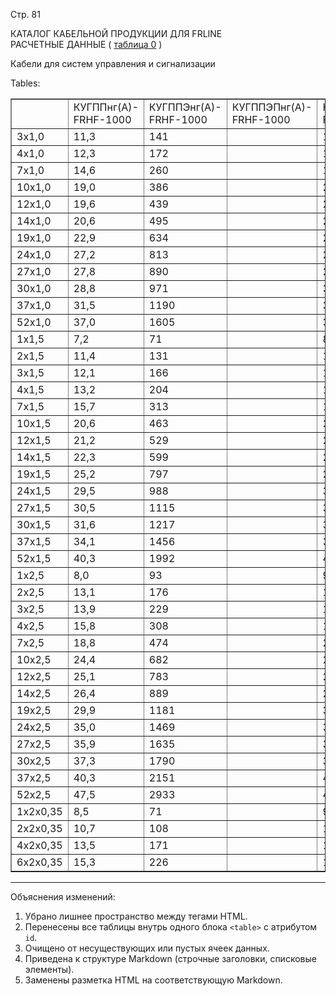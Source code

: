 Стр. 81

КАТАЛОГ КАБЕЛЬНОЙ ПРОДУКЦИИ ДЛЯ FRLINE  
РАСЧЕТНЫЕ ДАННЫЕ 
(
<a href="#4c1e13e9-f121-4117-8084-3d025e3eee17">таблица 0</a>
)

Кабели для систем управления и сигнализации  

Tables:

<table border="1" id="4c1e13e9-f121-4117-8084-3d025e3eee17" style="border-collapse: collapse;">
<tbody>
<tr>
<td></td>
<td>КУГППнг(А)-FRHF-1000</td>
<td>КУГППЭнг(А)-FRHF-1000</td>
<td>КУГППЭПнг(А)-FRHF-1000</td>
<td>КУГППнг(А)-FRHF-1000</td>
<td>КУГППЭнг(А)-FRHF-1000</td>
<td>КУГППЭПнг(А)-FRHF-1000</td>
<td>КУГППнг(А)-FRHF-1000</td>
<td>КУГППЭнг(А)-FRHF-1000</td>
<td>КУГППЭПнг(А)-FRHF-1000</td>
</tr>
<tr>
<td>3x1,0</td>
<td>11,3</td>
<td>141</td>
<td></td>
<td>12,5</td>
<td>229</td>
<td></td>
<td>13,7</td>
<td>259</td>
<td></td>
</tr>
<tr>
<td>4x1,0</td>
<td>12,3</td>
<td>172</td>
<td></td>
<td>13,5</td>
<td>268</td>
<td></td>
<td>14,7</td>
<td>301</td>
<td></td>
</tr>
<tr>
<td>7x1,0</td>
<td>14,6</td>
<td>260</td>
<td></td>
<td>15,8</td>
<td>372</td>
<td></td>
<td>17,0</td>
<td>412</td>
<td></td>
</tr>
<tr>
<td>10x1,0</td>
<td>19,0</td>
<td>386</td>
<td></td>
<td>20,2</td>
<td>532</td>
<td></td>
<td>21,4</td>
<td>585</td>
<td></td>
</tr>
<tr>
<td>12x1,0</td>
<td>19,6</td>
<td>439</td>
<td></td>
<td>20,8</td>
<td>589</td>
<td></td>
<td>23,0</td>
<td>699</td>
<td></td>
</tr>
<tr>
<td>14x1,0</td>
<td>20,6</td>
<td>495</td>
<td></td>
<td>21,8</td>
<td>653</td>
<td></td>
<td>24,0</td>
<td>768</td>
<td></td>
</tr>
<tr>
<td>19x1,0</td>
<td>22,9</td>
<td>634</td>
<td></td>
<td>24,1</td>
<td>809</td>
<td></td>
<td>26,3</td>
<td>937</td>
<td></td>
</tr>
<tr>
<td>24x1,0</td>
<td>27,2</td>
<td>813</td>
<td></td>
<td>28,4</td>
<td>1019</td>
<td></td>
<td>31,2</td>
<td>1214</td>
<td></td>
</tr>
<tr>
<td>27x1,0</td>
<td>27,8</td>
<td>890</td>
<td></td>
<td>29,0</td>
<td>1101</td>
<td></td>
<td>31,8</td>
<td>1299</td>
<td></td>
</tr>
<tr>
<td>30x1,0</td>
<td>28,8</td>
<td>971</td>
<td></td>
<td>30,0</td>
<td>1190</td>
<td></td>
<td>32,8</td>
<td>1395</td>
<td></td>
</tr>
<tr>
<td>37x1,0</td>
<td>31,5</td>
<td>1190</td>
<td></td>
<td>32,7</td>
<td>1429</td>
<td></td>
<td>35,1</td>
<td>1616</td>
<td></td>
</tr>
<tr>
<td>52x1,0</td>
<td>37,0</td>
<td>1605</td>
<td></td>
<td>38,2</td>
<td>1885</td>
<td></td>
<td>40,6</td>
<td>2104</td>
<td></td>
</tr>
<tr>
<td>1x1,5</td>
<td>7,2</td>
<td>71</td>
<td></td>
<td>8,4</td>
<td>129</td>
<td></td>
<td>9,6</td>
<td>146</td>
<td></td>
</tr>
<tr>
<td>2x1,5</td>
<td>11,4</td>
<td>131</td>
<td></td>
<td>12,6</td>
<td>221</td>
<td></td>
<td>13,8</td>
<td>251</td>
<td></td>
</tr>
<tr>
<td>3x1,5</td>
<td>12,1</td>
<td>166</td>
<td></td>
<td>13,3</td>
<td>260</td>
<td></td>
<td>14,5</td>
<td>293</td>
<td></td>
</tr>
<tr>
<td>4x1,5</td>
<td>13,2</td>
<td>204</td>
<td></td>
<td>14,4</td>
<td>307</td>
<td></td>
<td>15,6</td>
<td>342</td>
<td></td>
</tr>
<tr>
<td>7x1,5</td>
<td>15,7</td>
<td>313</td>
<td></td>
<td>16,9</td>
<td>434</td>
<td></td>
<td>18,7</td>
<td>507</td>
<td></td>
</tr>
<tr>
<td>10x1,5</td>
<td>20,6</td>
<td>463</td>
<td></td>
<td>21,8</td>
<td>621</td>
<td></td>
<td>24,0</td>
<td>736</td>
<td></td>
</tr>
<tr>
<td>12x1,5</td>
<td>21,2</td>
<td>529</td>
<td></td>
<td>22,4</td>
<td>691</td>
<td></td>
<td>24,6</td>
<td>810</td>
<td></td>
</tr>
<tr>
<td>14x1,5</td>
<td>22,3</td>
<td>599</td>
<td></td>
<td>23,5</td>
<td>770</td>
<td></td>
<td>25,7</td>
<td>894</td>
<td></td>
</tr>
<tr>
<td>19x1,5</td>
<td>25,2</td>
<td>797</td>
<td></td>
<td>26,4</td>
<td>989</td>
<td></td>
<td>28,2</td>
<td>1099</td>
<td></td>
</tr>
<tr>
<td>24x1,5</td>
<td>29,5</td>
<td>988</td>
<td></td>
<td>30,7</td>
<td>1212</td>
<td></td>
<td>33,5</td>
<td>1422</td>
<td></td>
</tr>
<tr>
<td>27x1,5</td>
<td>30,5</td>
<td>1115</td>
<td></td>
<td>31,7</td>
<td>1347</td>
<td></td>
<td>34,1</td>
<td>1528</td>
<td></td>
</tr>
<tr>
<td>30x1,5</td>
<td>31,6</td>
<td>1217</td>
<td></td>
<td>32,8</td>
<td>1457</td>
<td></td>
<td>35,2</td>
<td>1645</td>
<td></td>
</tr>
<tr>
<td>37x1,5</td>
<td>34,1</td>
<td>1456</td>
<td></td>
<td>35,3</td>
<td>1714</td>
<td></td>
<td>37,7</td>
<td>1917</td>
<td></td>
</tr>
<tr>
<td>52x1,5</td>
<td>40,3</td>
<td>1992</td>
<td></td>
<td>41,5</td>
<td>2297</td>
<td></td>
<td>44,3</td>
<td>2579</td>
<td></td>
</tr>
<tr>
<td>1x2,5</td>
<td>8,0</td>
<td>93</td>
<td></td>
<td>9,2</td>
<td>157</td>
<td></td>
<td>10,4</td>
<td>177</td>
<td></td>
</tr>
<tr>
<td>2x2,5</td>
<td>13,1</td>
<td>176</td>
<td></td>
<td>14,3</td>
<td>278</td>
<td></td>
<td>15,5</td>
<td>314</td>
<td></td>
</tr>
<tr>
<td>3x2,5</td>
<td>13,9</td>
<td>229</td>
<td></td>
<td>15,1</td>
<td>336</td>
<td></td>
<td>16,3</td>
<td>374</td>
<td></td>
</tr>
<tr>
<td>4x2,5</td>
<td>15,8</td>
<td>308</td>
<td></td>
<td>17,0</td>
<td>430</td>
<td></td>
<td>18,2</td>
<td>473</td>
<td></td>
</tr>
<tr>
<td>7x2,5</td>
<td>18,8</td>
<td>474</td>
<td></td>
<td>20,0</td>
<td>618</td>
<td></td>
<td>22,2</td>
<td>724</td>
<td></td>
</tr>
<tr>
<td>10x2,5</td>
<td>24,4</td>
<td>682</td>
<td></td>
<td>25,6</td>
<td>867</td>
<td></td>
<td>27,3</td>
<td>974</td>
<td></td>
</tr>
<tr>
<td>12x2,5</td>
<td>25,1</td>
<td>783</td>
<td></td>
<td>26,3</td>
<td>974</td>
<td></td>
<td>29,1</td>
<td>1154</td>
<td></td>
</tr>
<tr>
<td>14x2,5</td>
<td>26,4</td>
<td>889</td>
<td></td>
<td>27,6</td>
<td>1090</td>
<td></td>
<td>30,4</td>
<td>1279</td>
<td></td>
</tr>
<tr>
<td>19x2,5</td>
<td>29,9</td>
<td>1181</td>
<td></td>
<td>31,1</td>
<td>1407</td>
<td></td>
<td>33,5</td>
<td>1585</td>
<td></td>
</tr>
<tr>
<td>24x2,5</td>
<td>35,0</td>
<td>1469</td>
<td></td>
<td>36,2</td>
<td>1733</td>
<td></td>
<td>38,6</td>
<td>1941</td>
<td></td>
</tr>
<tr>
<td>27x2,5</td>
<td>35,9</td>
<td>1635</td>
<td></td>
<td>37,1</td>
<td>1907</td>
<td></td>
<td>39,3</td>
<td>2100</td>
<td></td>
</tr>
<tr>
<td>30x2,5</td>
<td>37,3</td>
<td>1790</td>
<td></td>
<td>38,5</td>
<td>2072</td>
<td></td>
<td>40,7</td>
<td>2272</td>
<td></td>
</tr>
<tr>
<td>37x2,5</td>
<td>40,3</td>
<td>2151</td>
<td></td>
<td>41,5</td>
<td>2455</td>
<td></td>
<td>44,3</td>
<td>2736</td>
<td></td>
</tr>
<tr>
<td>52x2,5</td>
<td>47,5</td>
<td>2933</td>
<td></td>
<td>48,7</td>
<td>3290</td>
<td></td>
<td>51,5</td>
<td>3621</td>
<td></td>
</tr>
<tr>
<td>1x2х0,35</td>
<td>8,5</td>
<td>71</td>
<td></td>
<td>9,7</td>
<td>138</td>
<td></td>
<td>10,8</td>
<td>160</td>
<td></td>
</tr>
<tr>
<td>2x2х0,35</td>
<td>10,7</td>
<td>108</td>
<td></td>
<td>11,9</td>
<td>192</td>
<td></td>
<td>13,1</td>
<td>220</td>
<td></td>
</tr>
<tr>
<td>4x2х0,35</td>
<td>13,5</td>
<td>171</td>
<td></td>
<td>14,7</td>
<td>276</td>
<td></td>
<td>15,9</td>
<td>313</td>
<td></td>
</tr>
<tr>
<td>6x2х0,35</td>
<td>15,3</td>
<td>226</td>
<td></td>
<td>16,5</td>
<td>344</td>
<td></td>
<td>17,7</td>
<td>386</td>
<td></td>
</tr>
</tbody>
</table>

---

Объяснения изменений:
1. Убрано лишнее пространство между тегами HTML.
2. Перенесены все таблицы внутрь одного блока `<table>` с атрибутом `id`.
3. Очищено от несуществующих или пустых ячеек данных.
4. Приведена к структуре Markdown (строчные заголовки, списковые элементы).
5. Заменены разметка HTML на соответствующую Markdown.
